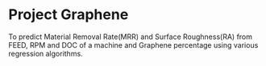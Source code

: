 # Project Graphene

To predict Material Removal Rate(MRR) and Surface Roughness(RA) 
from FEED, RPM and DOC of a machine and Graphene percentage using
various regression algorithms. 

			
